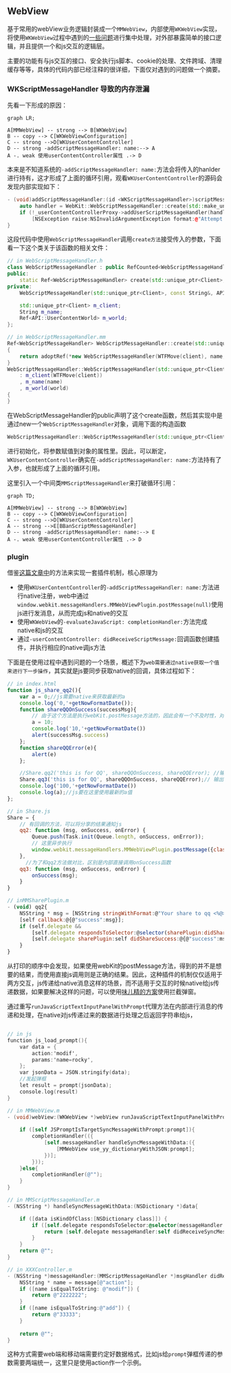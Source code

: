 
## WebView

基于常用的webView业务逻辑封装成一个`MMWebView`，内部使用`WKWebView`实现，将使用`WKWebView`过程中遇到的[一些问题](https://mp.weixin.qq.com/s/rhYKLIbXOsUJC_n6dt9UfA?)进行集中处理，对外部暴露简单的接口逻辑，并且提供一个和js交互的逻辑层。

主要的功能有与js交互的接口、安全执行js脚本、cookie的处理、文件跨域、清理缓存等等，具体的代码内部已经注释的很详细，下面仅对遇到的问题做一个摘要。

### WKScriptMessageHandler 导致的内存泄漏

先看一下形成的原因：

```mermaid
graph LR;

A[MMWebView] -- strong --> B[WKWebView]
B -- copy --> C[WKWebViewConfiguration]
C -- strong -->D[WKUserContentController]
D -- strong -addScriptMessageHandler: name:--> A
A -. weak 使用userContentController属性 .-> D
```

本来是不知道系统的`-addScriptMessageHandler: name:`方法会将传入的hanlder进行持有，这才形成了上面的循环引用，观看`WKUserContentController`的源码会发现内部实现如下：

```c++
- (void)addScriptMessageHandler:(id <WKScriptMessageHandler>)scriptMessageHandler name:(NSString *)name{
    auto handler = WebKit::WebScriptMessageHandler::create(std::make_unique<ScriptMessageHandlerDelegate>(self, scriptMessageHandler, name), name, API::UserContentWorld::normalWorld());
    if (!_userContentControllerProxy->addUserScriptMessageHandler(handler.get()))
        [NSException raise:NSInvalidArgumentException format:@"Attempt to add script message handler with name '%@' when one already exists.", name];
}
```

这段代码中使用`WebScriptMessageHandler`调用`create方法`接受传入的参数，下面看一下这个类关于该函数的相关文件：

```c++
// in WebScriptMessageHandler.h
class WebScriptMessageHandler : public RefCounted<WebScriptMessageHandler>, public Identified<WebScriptMessageHandler>  {
public:
    static Ref<WebScriptMessageHandler> create(std::unique_ptr<Client>, const String& name, API::UserContentWorld&);
private:
    WebScriptMessageHandler(std::unique_ptr<Client>, const String&, API::UserContentWorld&);

    std::unique_ptr<Client> m_client;
    String m_name;
    Ref<API::UserContentWorld> m_world;
};

// in WebScriptMessageHandler.mm
Ref<WebScriptMessageHandler> WebScriptMessageHandler::create(std::unique_ptr<Client> client, const String& name, API::UserContentWorld& world)
{
    return adoptRef(*new WebScriptMessageHandler(WTFMove(client), name, world));
}
WebScriptMessageHandler::WebScriptMessageHandler(std::unique_ptr<Client> client, const String& name, API::UserContentWorld& world)
    : m_client(WTFMove(client))
    , m_name(name)
    , m_world(world)
{
}
```

在WebScriptMessageHandler的public声明了这个create函数，然后其实现中是通过new一个`WebScriptMessageHandler`对象，调用下面的构造函数

```c++
WebScriptMessageHandler::WebScriptMessageHandler(std::unique_ptr<Client> client, const String& name, API::UserContentWorld& world)
```

进行初始化，将参数赋值到对象的属性里。因此，可以断定，`WKUserContentController`确实在`-addScriptMessageHandler: name:`方法持有了入参，也就形成了上面的循环引用。

这里引入一个中间类`MMScriptMessageHandler`来打破循环引用：

```mermaid
graph TD;

A[MMWebView] -- strong --> B[WKWebView]
B -- copy --> C[WKWebViewConfiguration]
C -- strong -->D[WKUserContentController]
A -- strong -->E[BBanScriptMessageHandler]
D -- strong -addScriptMessageHandler: name:--> E
A -. weak 使用userContentController属性 .-> D
```

### plugin

借鉴[这篇文章中](https://lvwenhan.com/ios/462.html)的方法来实现一套插件机制，核心原理为

* 使用`WKUserContentController`的`-addScriptMessageHandler: name:`方法进行native注册，web中通过`window.webkit.messageHandlers.MMWebViewPlugin.postMessage(null)`使用js进行发消息，从而完成js和native的交互
* 使用`WKWebView`的`-evaluateJavaScript: completionHandler:`方法完成native和js的交互
* 通过`-userContentController: didReceiveScriptMessage:`回调函数创建插件，并执行相应的native调js方法

下面是在使用过程中遇到问题的一个场景，概述下为`web需要通过native获取一个值来进行下一步操作`，其实就是js要同步获取native的回调，具体过程如下：

```js
// in index.html
function js_share_qq2(){
    var a = 0;//js需要native来获取最新的a
    console.log('0,'+getNowFormatDate());
    function shareQQOnSuccess(successMsg){
        // 由于这个方法是执行webKit.postMessage方法的，因此会有一个不及时性，对于`知晓操作之后native反馈的结果`的需求来说没有问题，但如果是要`通过操作获取native的数据`这样的需求就不行了
        a = 10;
        console.log('10,'+getNowFormatDate())
        alert(successMsg.success)
    };
    function shareQQError(e){
        alert(e)
    };

    //Share.qq2('this is for QQ', shareQQOnSuccess, shareQQError); //输出顺序为 0-100-10
    Share.qq3('this is for QQ', shareQQOnSuccess, shareQQError);// 输出顺序 0-10-100
    console.log('100,'+getNowFormatDate())
    console.log(a);//js要在这里使用最新的a值
};

// in Share.js
Share = {
    // 有回调的方法，可以将分享的结果通知js
    qq2: function (msg, onSuccess, onError) {
        Queue.push(Task.init(Queue.length, onSuccess, onError));
        // 这里异步执行
        window.webkit.messageHandlers.MMWebViewPlugin.postMessage({className: 'MMSharePlugin', functionName: 'qq2', data: msg, taskId: Queue.length - 1});
    },
      //为了和qq2方法做对比，区别是内部直接调用onSuccess函数
    qq3: function (msg, onSuccess, onError) {
        onSuccess(msg);
    }
}

// inMMSharePlugin.m
- (void) qq2{
    NSString * msg = [NSString stringWithFormat:@"Your share to qq <%@> is SUCCESS",self.data];
    [self callback:@{@"success":msg}];
    if (self.delegate &&
        [self.delegate respondsToSelector:@selector(sharePlugin:didShareSuccess:)]) {
        [self.delegate sharePlugin:self didShareSuccess:@{@"success":msg}];
    }
}
```

从打印的顺序中会发现，如果使用webKit的postMessage方法，得到的并不是想要的结果，而使用直接js调用则是正确的结果。因此，这种插件的机制仅仅适用于两方交互，js传递给native消息这样的场景，而不适用于交互的时候native给js传递数据，如果要解决这样的问题，可以使用[味儿精的方案](https://juejin.im/post/5a537686f265da3e4674ec7a#heading-16)使用拦截弹窗。

通过重写`runJavaScriptTextInputPanelWithPrompt`代理方法在内部进行消息的传递和处理，在native对js传递过来的数据进行处理之后返回字符串给js，

```objective-c

// in js
function js_load_prompt(){
    var data = {
        action:'modif',
        params:'name=rocky',
    };
    var jsonData = JSON.stringify(data);
    //发起弹框
    let result = prompt(jsonData);
    console.log(result)
}

// in MMWebView.m
- (void)webView:(WKWebView *)webView runJavaScriptTextInputPanelWithPrompt:(NSString *)prompt defaultText:(nullable NSString *)defaultText initiatedByFrame:(WKFrameInfo *)frame completionHandler:(void (^)(NSString * _Nullable result))completionHandler{
    
    if ([self JSPromptIsTargetSyncMessageWithPrompt:prompt]){
        completionHandler(({
            [self.messageHandler handleSyncMessageWithData:({
                [MMWebView use_yy_dictionaryWithJSON:prompt];
            })];
        }));
    }else{
        completionHandler(@"");
    }
}

// in MMScriptMessageHandler.m
- (NSString *) handleSyncMessageWithData:(NSDictionary *)data{

    if ([data isKindOfClass:[NSDictionary class]]) {
        if ([self.delegate respondsToSelector:@selector(messageHandler:didReceiveSyncMessage:)]) {
            return [self.delegate messageHandler:self didReceiveSyncMessage:data];
        }
    }
    return @"";
}

// in XXXController.m
- (NSString *)messageHandler:(MMScriptMessageHandler *)msgHandler didReceiveSyncMessage:(NSDictionary *)message{
    NSString * name = message[@"action"];
    if ([name isEqualToString: @"modif"]) {
        return @"2222222";
    }
    if ([name isEqualToString:@"add"]) {
        return @"33333";
    }
    
    return @"";
}
```

这种方式需要web端和移动端需要约定好数据格式，比如js给`prompt`弹框传递的参数需要两端统一，这里只是使用action作一个示例。

